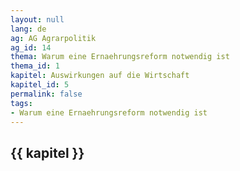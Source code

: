 ```yaml
---
layout: null
lang: de
ag: AG Agrarpolitik
ag_id: 14
thema: Warum eine Ernaehrungsreform notwendig ist
thema_id: 1
kapitel: Auswirkungen auf die Wirtschaft
kapitel_id: 5
permalink: false
tags:
- Warum eine Ernaehrungsreform notwendig ist
---
```


## {{ kapitel }}
